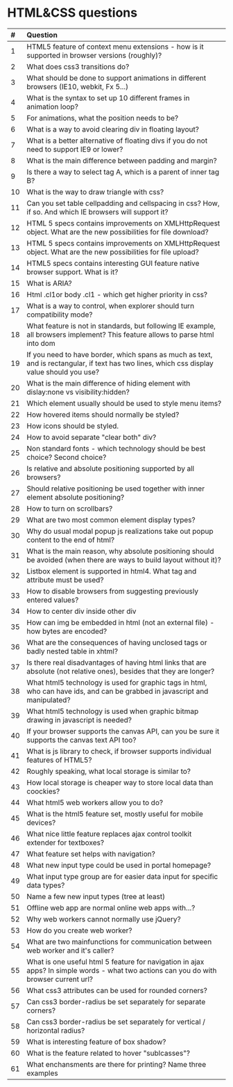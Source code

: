 # HTML&CSS questions

| #   | Question                                                                                                                                    |
| :-- | :------------------------------------------------------------------------------------------------------------------------------------------ |
| 1   | HTML5 feature of context menu extensions - how is it supported in browser versions (roughly)?                                               |
| 2   | What does css3 transitions do?                                                                                                              |
| 3   | What should be done to support animations in different browsers (IE10, webkit, Fx 5...)                                                     |
| 4   | What is the syntax to set up 10 different frames in animation loop?                                                                         |
| 5   | For animations, what the position needs to be?                                                                                              |
| 6   | What is a way to avoid clearing div in floating layout?                                                                                     |
| 7   | What is a better alternative of floating divs if you do not need to support IE9 or lower?                                                   |
| 8   | What is the main difference between padding and margin?                                                                                     |
| 9   | Is there a way to select tag A, which is a parent of inner tag B?                                                                           |
| 10  | What is the way to draw triangle with css?                                                                                                  |
| 11  | Can you set table cellpadding and cellspacing in css? How, if so. And which IE browsers will support it?                                    |
| 12  | HTML 5 specs contains improvements on XMLHttpRequest object. What are the new possibilities for file download?                              |
| 13  | HTML 5 specs contains improvements on XMLHttpRequest object. What are the new possibilities for file upload?                                |
| 14  | HTML5 specs contains interesting GUI feature native browser support. What is it?                                                            |
| 15  | What is ARIA?                                                                                                                               |
| 16  | Html .cl1or body .cl1 - which get higher priority in css?                                                                                   |
| 17  | What is a way to control, when explorer should turn compatibility mode?                                                                     |
| 18  | What feature is not in standards, but following IE example, all browsers implement? This feature allows to parse html into dom              |
| 19  | If you need to have border, which spans as much as text, and is rectangular, if text has two lines, which css display value should you use? |
| 20  | What is the main difference of hiding element with dislay:none vs visibility:hidden?                                                        |
| 21  | Which element usually should be used to style menu items?                                                                                   |
| 22  | How hovered items should normally be styled?                                                                                                |
| 23  | How icons should be styled.                                                                                                                 |
| 24  | How to avoid separate "clear both" div?                                                                                                     |
| 25  | Non standard fonts - which technology should be best choice? Second choice?                                                                 |
| 26  | Is relative and absolute positioning supported by all browsers?                                                                             |
| 27  | Should relative positioning be used together with inner element absolute positioning?                                                       |
| 28  | How to turn on scrollbars?                                                                                                                  |
| 29  | What are two most common element display types?                                                                                             |
| 30  | Why do usual modal popup js realizations take out popup content to the end of html?                                                         |
| 31  | What is the main reason, why absolute positioning should be avoided (when there are ways to build layout without it)?                       |
| 32  | Listbox element is supported in html4. What tag and attribute must be used?                                                                 |
| 33  | How to disable browsers from suggesting previously entered values?                                                                          |
| 34  | How to center div inside other div                                                                                                          |
| 35  | How can img be embedded in html (not an external file) - how bytes are encoded?                                                             |
| 36  | What are the consequences of having unclosed tags or badly nested table in xhtml?                                                           |
| 37  | Is there real disadvantages of having html links that are absolute (not relative ones), besides that they are longer?                       |
| 38  | What html5 technology is used for graphic tags in html, who can have ids, and can be grabbed in javascript and manipulated?                 |
| 39  | What html5 technology is used when graphic bitmap drawing in javascript is needed?                                                          |
| 40  | If your browser supports the canvas API, can you be sure it supports the canvas text API too?                                               |
| 41  | What is js library to check, if browser supports individual features of HTML5?                                                              |
| 42  | Roughly speaking, what local storage is similar to?                                                                                         |
| 43  | How local storage is cheaper way to store local data than coockies?                                                                         |
| 44  | What html5 web workers allow you to do?                                                                                                     |
| 45  | What is the html5 feature set, mostly useful for mobile devices?                                                                            |
| 46  | What nice little feature replaces ajax control toolkit extender for textboxes?                                                              |
| 47  | What feature set helps with navigation?                                                                                                     |
| 48  | What new input type could be used in portal homepage?                                                                                       |
| 49  | What input type group are for easier data input for specific data types?                                                                    |
| 50  | Name a few new input types (tree at least)                                                                                                  |
| 51  | Offline web app are normal online web apps with...?                                                                                         |
| 52  | Why web workers cannot normally use jQuery?                                                                                                 |
| 53  | How do you create web worker?                                                                                                               |
| 54  | What are two mainfunctions for communication between web worker and it's caller?                                                            |
| 55  | What is one useful html 5 feature for navigation in ajax apps? In simple words - what two actions can you do with browser current url?      |
| 56  | What css3 attributes can be used for rounded corners?                                                                                       |
| 57  | Can css3 border-radius be set separately for separate corners?                                                                              |
| 58  | Can css3 border-radius be set separately for vertical / horizontal radius?                                                                  |
| 59  | What is interesting feature of box shadow?                                                                                                  |
| 60  | What is the feature related to hover "sublcasses"?                                                                                          |
| 61  | What enchansments are there for printing? Name three examples                                                                               |
